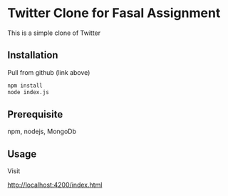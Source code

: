 # Twitter Clone for Fasal Assignment

This is a simple clone of Twitter

## Installation

Pull from github (link above)

```bash
npm install
node index.js
```

## Prerequisite

npm,
nodejs,
MongoDb

## Usage

Visit

[http://localhost:4200/index.html](http://localhost:4200/index.html)
